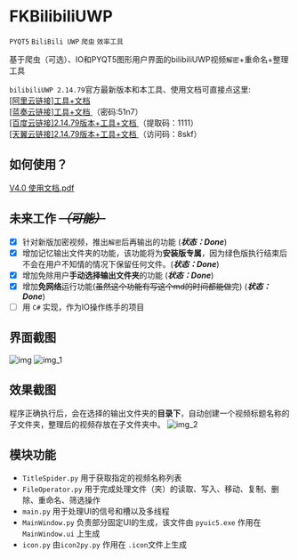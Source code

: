 FKBilibiliUWP
=======================
  `PYQT5` `BiliBili UWP` `爬虫` `效率工具`   
  
  基于爬虫（可选）、IO和PYQT5图形用户界面的bilibiliUWP视频`解密`+重命名+整理工具

`bilibiliUWP 2.14.79`官方最新版本和本工具、使用文档可直接点这里:   
[[阿里云链接]工具+文档 ](https://www.aliyundrive.com/s/XjD25zFVRLa "点击跳转")   
[[蓝奏云链接]工具+文档 ](https://wwb.lanzoul.com/b037845ud "点击跳转")（密码:51n7）  
[[百度云链接]2.14.79版本+工具+文档 ](https://pan.baidu.com/s/16oJzhc0kv9Z____DENFpRw?pwd=1111 "点击跳转")（提取码：1111）  
[[天翼云链接]2.14.79版本+工具+文档 ](https://cloud.189.cn/web/share?code=mIjUZvzaeEzq "点击跳转")（访问码：8skf）  



## 如何使用？
  [V4.0 使用文档.pdf](https://github.com/love-in-cpp/FKBilibiliUWP/files/9119462/V4.0.pdf)

## 未来工作 ~~***（可能）***~~

* [x] 针对新版加密视频，推出`解密`后再输出的功能   (***状态：Done***) 
* [x] 增加记忆输出文件夹的功能，该功能将为**安装版专属**，因为绿色版执行结束后不会在用户不知情的情况下保留任何文件。(***状态：Done***) 
* [x] 增加免除用户**手动选择输出文件夹**的功能  (***状态：Done***) 
* [x] 增加**免网络**运行功能(~~虽然这个功能有写这个md的时间都能做完~~)  (***状态：Done***) 
* [ ] 用 ``C#`` 实现，作为IO操作练手的项目

## 界面截图
![img](https://user-images.githubusercontent.com/59083942/175548393-19469586-5fbb-4db7-9fd8-0682a568f52a.png)
![img_1](https://user-images.githubusercontent.com/59083942/175548400-effc0ebc-4866-40a7-a477-a5453433b164.png)


## 效果截图
  程序正确执行后，会在选择的输出文件夹的**目录下**，自动创建一个视频标题名称的子文件夹，整理后的视频存放在子文件夹中。
  ![img_2](https://user-images.githubusercontent.com/59083942/175548412-ba1abde2-55a1-4829-9ba9-b885dc7bc020.png)


## 模块功能
* `TitleSpider.py` 用于获取指定的视频名称列表
* `FileOperator.py` 用于完成处理文件（夹）的读取、写入、移动、复制、删除、重命名、筛选操作
* `main.py` 用于处理UI的信号和槽以及多线程
* `MainWindow.py` 负责部分固定UI的生成，该文件由 `pyuic5.exe` 作用在 `MainWindow.ui` 上生成
* `icon.py` 由`icon2py.py` 作用在 `.icon`文件上生成
